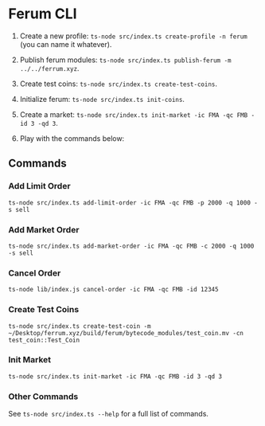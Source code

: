 # Ferum CLI

1. Create a new profile: `ts-node src/index.ts create-profile -n ferum` (you can name it whatever).

1. Publish ferum modules: `ts-node src/index.ts publish-ferum -m ../../ferrum.xyz`.

1. Create test coins: `ts-node src/index.ts create-test-coins`.

1. Initialize ferum: `ts-node src/index.ts init-coins`.

1. Create a market: `ts-node src/index.ts init-market -ic FMA -qc FMB -id 3 -qd 3`.

1. Play with the commands below:

## Commands

### Add Limit Order

```terminal
ts-node src/index.ts add-limit-order -ic FMA -qc FMB -p 2000 -q 1000 -s sell
```

### Add Market Order

```terminal
ts-node src/index.ts add-market-order -ic FMA -qc FMB -c 2000 -q 1000 -s sell
```

### Cancel Order

```terminal
ts-node lib/index.js cancel-order -ic FMA -qc FMB -id 12345
```

### Create Test Coins

```terminal
ts-node src/index.ts create-test-coin -m ~/Desktop/ferrum.xyz/build/ferum/bytecode_modules/test_coin.mv -cn test_coin::Test_Coin
```

### Init Market

```terminal
ts-node src/index.ts init-market -ic FMA -qc FMB -id 3 -qd 3
```

### Other Commands

See `ts-node src/index.ts --help` for a full list of commands.



